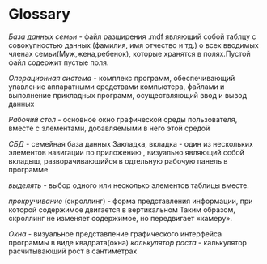 # Glossary
 
 _База данных семьи_ -  файл разширения .mdf являющий собой таблцу с совокупностью данных (фамилия, имя отчество и тд.) о всех вводимых членах семьи(Муж,жена,ребенок), которые хранятся в полях.Пустой файл содержит пустые поля.
 
 _Операционная система_ - комплекс программ, обеспечивающий упавление аппаратными средствами компьютера, файлами и выполнение прикладных программ, осуществляющий ввод и вывод данных

 _Рабочий стол_ - основное окно графической среды пользователя, вместе с элементами, добавляемыми в него этой средой

_СБД_ - семейная база данных
Закладка, вкладка - один из нескольких элементов навигации по приложению , визуально являющий собой вкладыш, разворачивающийся
в одтельную рабочую панель в программе

_выделять_ - выбор одного или несколько элементов таблицы вместе.

_прокручивание_ (скроллинг) - форма представления информации, при которой содержимое двигается в вертикальном 
Таким образом, скроллинг не изменяет содержимое, но передвигает «камеру».

_Окна_ - визуальное представление графического интерфейса программы в виде квадрата(окна)
_калькулятор роста_ - калькулятор расчитывающий рост в сантиметрах





